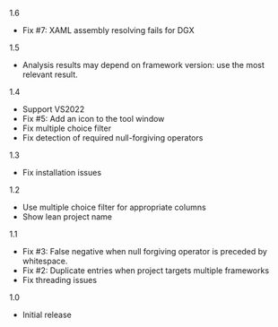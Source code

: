 1.6
- Fix #7: XAML assembly resolving fails for DGX

1.5
- Analysis results may depend on framework version: use the most relevant result.

1.4
- Support VS2022
- Fix #5: Add an icon to the tool window
- Fix multiple choice filter
- Fix detection of required null-forgiving operators

1.3
- Fix installation issues

1.2
- Use multiple choice filter for appropriate columns
- Show lean project name

1.1
- Fix #3: False negative when null forgiving operator is preceded by whitespace.
- Fix #2: Duplicate entries when project targets multiple frameworks
- Fix threading issues

1.0
- Initial release